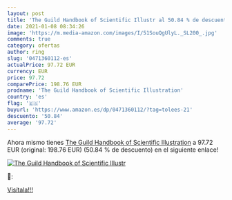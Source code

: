 ```yaml
---
layout: post
title: 'The Guild Handbook of Scientific Illustr al 50.84 % de descuento'
date: 2021-01-08 08:34:26
image: 'https://m.media-amazon.com/images/I/51SouQgUlyL._SL200_.jpg'
comments: true
category: ofertas
author: ring
slug: '0471360112-es'
actualPrice: 97.72 EUR
currency: EUR
price: 97.72
comparePrice: 198.76 EUR
prodname: 'The Guild Handbook of Scientific Illustration'
country: 'es'
flag: '🇪🇸'
buyurl: 'https://www.amazon.es/dp/0471360112/?tag=tolees-21'
descuento: '50.84'
average: '97.72'
---
```


Ahora mismo tienes [The Guild Handbook of Scientific Illustration](https://www.amazon.es/dp/0471360112/?tag=tolees-21) a 97.72 EUR (original: 198.76 EUR) (50.84 %  de descuento) en el siguiente enlace!

[![The Guild Handbook of Scientific Illustr](https://m.media-amazon.com/images/I/51SouQgUlyL._SL200_.jpg)](https://www.amazon.es/dp/0471360112/?tag=tolees-21)

🔎:


[Visítala!!!](https://www.amazon.es/dp/0471360112/?tag=tolees-21)
